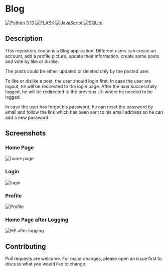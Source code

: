 # Blog 
[![Python 3.10](https://img.shields.io/badge/Python-FFD43B?style=for-the-badge&logo=python&logoColor=blue)](https://shields.io/) 
[![FLASK](https://img.shields.io/badge/Flask-000000?style=for-the-badge&logo=flask&logoColor=white)](https://shields.io/)
[![JavaScript](https://img.shields.io/badge/JavaScript-323330?style=for-the-badge&logo=javascript&logoColor=F7DF1E)](https://shields.io/)
[![SQLite](https://img.shields.io/badge/SQLite-07405E?style=for-the-badge&logo=sqlite&logoColor=white)](https://shields.io/)


## Description

This repository contains a Blog application. Different users can create an account, add a profile picture, update their information, create some posts and vote by like or dislike.

The posts could be either updated or deleted only by the posted user. 

To like or dislike a post, the user should login first. In case the user are logout, he will be redirected to the login page. After the user successfully logged, he will be redirected to the previous Url where he needed to be logged.

In case the user has forgot his password, he can reset the password by email and follow the link which has been sent to his email address so he can add a new password.

## Screenshots

### Home Page

![home page](https://user-images.githubusercontent.com/37559101/220769446-2552d113-e5ab-4c8a-9fb4-4d6070bf4cbd.png)

### Login

![login](https://user-images.githubusercontent.com/37559101/220769903-a8bf5831-ccbb-4e86-924c-be6ce29425ee.png)

### Profile

![Profile](https://user-images.githubusercontent.com/37559101/220770106-388bc630-7171-4e3e-b629-8fcb7191a93e.png)

### Home Page after Logging

![HP after logging](https://user-images.githubusercontent.com/37559101/220770377-b1ae05dd-8866-4818-8e0c-50dbdec3077e.png)

## Contributing

Pull requests are welcome. For major changes, please open an issue first
to discuss what you would like to change.
